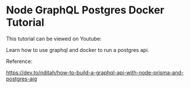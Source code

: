 # Node GraphQL Postgres Docker Tutorial

This tutorial can be viewed on Youtube:

Learn how to use graphql and docker to run a postgres api.

Reference:

https://dev.to/nditah/how-to-build-a-graphql-api-with-node-prisma-and-postgres-ajg
